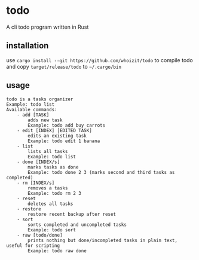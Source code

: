 # todo

A cli todo program written in Rust

## installation

use `cargo install --git https://github.com/whoizit/todo` to compile todo and copy `target/release/todo` to `~/.cargo/bin`

## usage

```Usage: todo [COMMAND] [ARGUMENTS]
todo is a tasks organizer
Example: todo list
Available commands:
    - add [TASK]
        adds new task
        Example: todo add buy carrots
    - edit [INDEX] [EDITED TASK]
        edits an existing task
        Example: todo edit 1 banana
    - list
        lists all tasks
        Example: todo list
    - done [INDEX/s]
        marks tasks as done
        Example: todo done 2 3 (marks second and third tasks as completed)
    - rm [INDEX/s]
        removes a tasks
        Example: todo rm 2 3
    - reset
        deletes all tasks
    - restore
        restore recent backup after reset
    - sort
        sorts completed and uncompleted tasks
        Example: todo sort
    - raw [todo/done]
        prints nothing but done/incompleted tasks in plain text, useful for scripting
        Example: todo raw done
```
